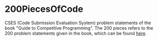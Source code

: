 # 200PiecesOfCode
CSES (Code Submission Evaluation System) problem statements of the book "Guide to Competitive Programming".
The 200 pieces refers to the 200 problem statements given in the book, which can be found [here](https://cses.fi/problemset/list).
